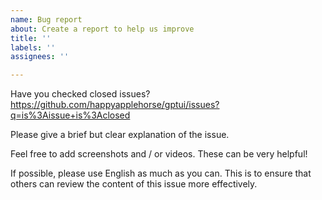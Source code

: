 ```yaml
---
name: Bug report
about: Create a report to help us improve
title: ''
labels: ''
assignees: ''

---
```


Have you checked closed issues? https://github.com/happyapplehorse/gptui/issues?q=is%3Aissue+is%3Aclosed

Please give a brief but clear explanation of the issue.

Feel free to add screenshots and / or videos. These can be very helpful!

If possible, please use English as much as you can.
This is to ensure that others can review the content of this issue more effectively.
